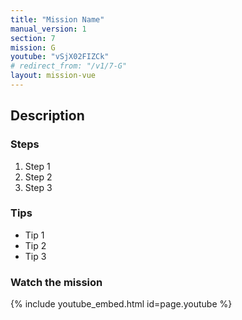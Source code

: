 ```yaml
---
title: "Mission Name"
manual_version: 1
section: 7
mission: G
youtube: "vSjX02FIZCk"
# redirect_from: "/v1/7-G"
layout: mission-vue
---
```




## Description

### Steps

1. Step 1
2. Step 2
3. Step 3

### Tips

* Tip 1
* Tip 2
* Tip 3

### Watch the mission

{% include youtube_embed.html id=page.youtube %}

